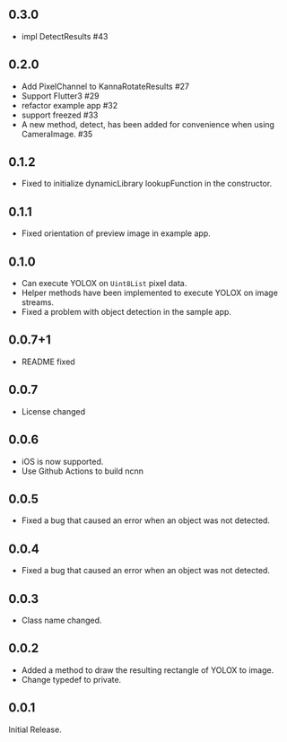 ## 0.3.0

- impl DetectResults #43

## 0.2.0

- Add PixelChannel to KannaRotateResults #27
- Support Flutter3 #29
- refactor example app #32
- support freezed #33
- A new method, detect, has been added for convenience when using CameraImage. #35

## 0.1.2

- Fixed to initialize dynamicLibrary lookupFunction in the constructor.

## 0.1.1

- Fixed orientation of preview image in example app.

## 0.1.0

- Can execute YOLOX on `Uint8List` pixel data.
- Helper methods have been implemented to execute YOLOX on image streams.
- Fixed a problem with object detection in the sample app.

## 0.0.7+1

- README fixed

## 0.0.7

- License changed

## 0.0.6

- iOS is now supported.
- Use Github Actions to build ncnn

## 0.0.5

- Fixed a bug that caused an error when an object was not detected.

## 0.0.4

- Fixed a bug that caused an error when an object was not detected.

## 0.0.3

- Class name changed.

## 0.0.2

- Added a method to draw the resulting rectangle of YOLOX to image.
- Change typedef to private.

## 0.0.1

Initial Release.
